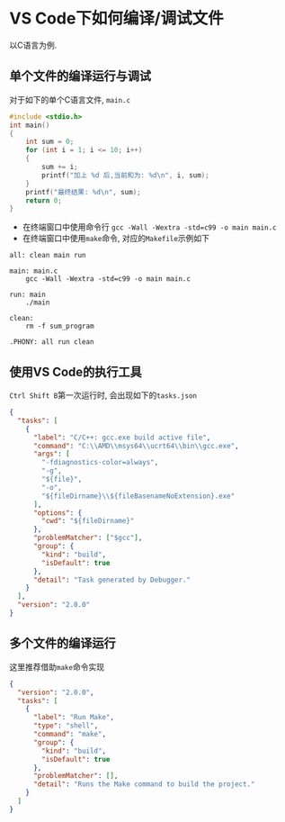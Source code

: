 # VS Code下如何编译/调试文件

以C语言为例.

## 单个文件的编译运行与调试

对于如下的单个C语言文件, `main.c`
```c
#include <stdio.h>
int main()
{
    int sum = 0;
    for (int i = 1; i <= 10; i++)
    {
        sum += i;
        printf("加上 %d 后,当前和为: %d\n", i, sum);
    }
    printf("最终结果: %d\n", sum);
    return 0;
}
```

- 在终端窗口中使用命令行
  `gcc -Wall -Wextra -std=c99 -o main main.c`
- 在终端窗口中使用`make`命令, 对应的`Makefile`示例如下

```make
all: clean main run

main: main.c
	gcc -Wall -Wextra -std=c99 -o main main.c

run: main
	./main

clean:
	rm -f sum_program

.PHONY: all run clean
```

## 使用VS Code的执行工具

`Ctrl Shift B`第一次运行时, 会出现如下的`tasks.json`

```json
{
  "tasks": [
    {
      "label": "C/C++: gcc.exe build active file",
      "command": "C:\\AMD\\msys64\\ucrt64\\bin\\gcc.exe",
      "args": [
        "-fdiagnostics-color=always",
        "-g",
        "${file}",
        "-o",
        "${fileDirname}\\${fileBasenameNoExtension}.exe"
      ],
      "options": {
        "cwd": "${fileDirname}"
      },
      "problemMatcher": ["$gcc"],
      "group": {
        "kind": "build",
        "isDefault": true
      },
      "detail": "Task generated by Debugger."
    }
  ],
  "version": "2.0.0"
}
```

## 多个文件的编译运行

这里推荐借助`make`命令实现

```json
{
  "version": "2.0.0",
  "tasks": [
    {
      "label": "Run Make",
      "type": "shell",
      "command": "make",
      "group": {
        "kind": "build",
        "isDefault": true
      },
      "problemMatcher": [],
      "detail": "Runs the Make command to build the project."
    }
  ]
}
```
